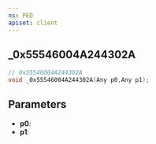 ```yaml
---
ns: PED
apiset: client
---
```

## _0x55546004A244302A

```c
// 0x55546004A244302A
void _0x55546004A244302A(Any p0,Any p1);
```


## Parameters
* **p0**:
* **p1**: